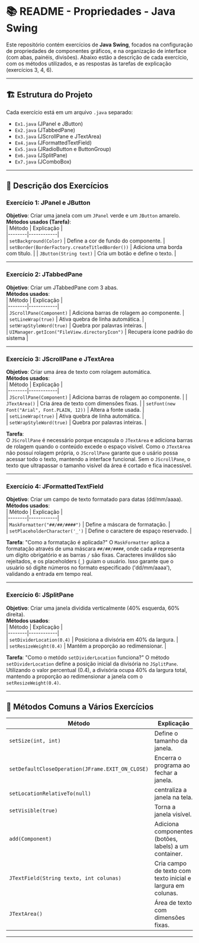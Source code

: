 # 📚 **README - Propriedades - Java Swing**  

Este repositório contém exercícios de **Java Swing**, focados na configuração de propriedades de componentes gráficos, e na organização de interface (com abas, painéis, divisões). Abaixo estão a descrição de cada exercício, com os métodos utilizados, e as respostas às tarefas de explicação (exercícios 3, 4, 6).  

---

## 🏗️ **Estrutura do Projeto**  
Cada exercício está em um arquivo `.java` separado:  
- `Ex1.java` (JPanel e JButton)  
- `Ex2.java` (JTabbedPane)  
- `Ex3.java` (JScrollPane e JTextArea)  
- `Ex4.java` (JFormattedTextField)  
- `Ex5.java` (JRadioButton e ButtonGroup)  
- `Ex6.java` (JSplitPane)  
- `Ex7.java` (JComboBox)  

---

## 🧩 **Descrição dos Exercícios**  

### **Exercício 1: JPanel e JButton**  
**Objetivo**: Criar uma janela com um `JPanel` verde e um `JButton` amarelo.  
**Métodos usados (Tarefa)**:  
| Método | Explicação |  
|--------|------------|  
| `setBackground(Color)` | Define a cor de fundo do componente. |  
| `setBorder(BorderFactory.createTitledBorder())` | Adiciona uma borda com título. | 
| `JButton(String text)` | Cria um botão e define o texto. | 

---

### **Exercício 2: JTabbedPane**  
**Objetivo**: Criar um JTabbedPane com 3 abas.  
**Métodos usados**:  
| Método | Explicação |  
|--------|------------|  
| `JScrollPane(Component)` | Adiciona barras de rolagem ao componente. |  
| `setLineWrap(true)` | Ativa quebra de linha automática. |  
| `setWrapStyleWord(true)` | Quebra por palavras inteiras. |  
| `UIManager.getIcon("FileView.directoryIcon")` | Recupera ícone padrão do sistema |  

---
### **Exercício 3: JScrollPane e JTextArea**  
**Objetivo**: Criar uma área de texto com rolagem automática.  
**Métodos usados**:  
| Método | Explicação |  
|--------|------------|  
| `JScrollPane(Component)` | Adiciona barras de rolagem ao componente. |
| `JTextArea()` | Cria área de texto com dimensões fixas. |
| `setFont(new Font("Arial", Font.PLAIN, 12))` | Altera a fonte usada. |  
| `setLineWrap(true)` | Ativa quebra de linha automática. |  
| `setWrapStyleWord(true)` | Quebra por palavras inteiras. |  

**Tarefa**:  
O `JScrollPane` é necessário porque encapsula o `JTextArea` e adiciona barras de rolagem quando o conteúdo excede o espaço visível. Como o `JTextArea` não possuí rolagem própria, o `JScrollPane` garante que o usário possa acessar todo o texto, mantendo a interface funcional. Sem o `JScrollPane`, o texto que ultrapassar o tamanho visível da área é cortado e fica inacessível.

---

### **Exercício 4: JFormattedTextField**  
**Objetivo**: Criar um campo de texto formatado para datas (dd/mm/aaaa).  
**Métodos usados**:  
| Método | Explicação |  
|--------|------------|  
| `MaskFormatter("##/##/####")` | Define a máscara de formatação. |  
| `setPlaceholderCharacter('_')` | Define o caractere de espaço reservado. |  

**Tarefa**:  "Como a formatação é aplicada?"
O `MaskFormatter` aplica a formatação através de uma máscara `##/##/####`, onde cada `#` representa um dígito obrigatório e as barras `/` são fixas. Caracteres inválidos são rejeitados, e os placeholders (`_`) guiam o usuário. Isso garante que o usuário só digite números no formato especificado ('dd/mm/aaaa'), validando a entrada em tempo real.  

---

### **Exercício 6: JSplitPane**  
**Objetivo**: Criar uma janela dividida verticalmente (40% esquerda, 60% direita).  
**Métodos usados**:  
| Método | Explicação |  
|--------|------------|  
| `setDividerLocation(0.4)` | Posiciona a divisória em 40% da largura. |  
| `setResizeWeight(0.4)` | Mantém a proporção ao redimensionar. |  

**Tarefa**: "Como o metódo `setDividerLocation` funciona?"
O método `setDividerLocation` define a posição inicial da divisória no `JSplitPane`. Utilizando o valor percentual (0.4), a divisória ocupa 40% da largura total, mantendo a proporção ao redimensionar a janela com o `setResizeWeight(0.4)`.

---

## 📌 **Métodos Comuns a Vários Exercícios**  
| Método | Explicação |  
|--------|------------|  
| `setSize(int, int)` | Define o tamanho da janela. |  
| `setDefaultCloseOperation(JFrame.EXIT_ON_CLOSE)` | Encerra o programa ao fechar a janela. |  
| `setLocationRelativeTo(null)` | centraliza a janela na tela. | 
| `setVisible(true)` | Torna a janela visível. |  
| `add(Component)` | Adiciona componentes (botões, labels) a um container. | 
| `JTextField(String texto, int colunas)` | Cria campo de texto com texto inicial e largura em colunas. | 
| `JTextArea()` | Área de texto com dimensões fixas. |


---
